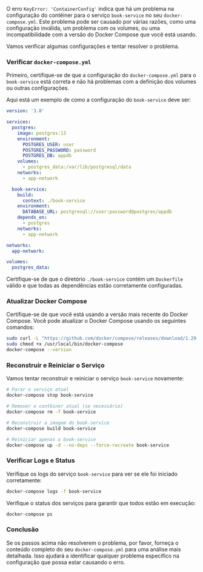 O erro `KeyError: 'ContainerConfig'` indica que há um problema na configuração do contêiner para o serviço `book-service` no seu `docker-compose.yml`. Este problema pode ser causado por várias razões, como uma configuração inválida, um problema com os volumes, ou uma incompatibilidade com a versão do Docker Compose que você está usando.

Vamos verificar algumas configurações e tentar resolver o problema.

### Verificar `docker-compose.yml`

Primeiro, certifique-se de que a configuração do `docker-compose.yml` para o `book-service` está correta e não há problemas com a definição dos volumes ou outras configurações.

Aqui está um exemplo de como a configuração do `book-service` deve ser:

```yaml
version: '3.8'

services:
  postgres:
    image: postgres:13
    environment:
      POSTGRES_USER: user
      POSTGRES_PASSWORD: password
      POSTGRES_DB: appdb
    volumes:
      - postgres_data:/var/lib/postgresql/data
    networks:
      - app-network

  book-service:
    build:
      context: ./book-service
    environment:
      DATABASE_URL: postgresql://user:password@postgres/appdb
    depends_on:
      - postgres
    networks:
      - app-network

networks:
  app-network:

volumes:
  postgres_data:
```

Certifique-se de que o diretório `./book-service` contém um `Dockerfile` válido e que todas as dependências estão corretamente configuradas.

### Atualizar Docker Compose

Certifique-se de que você está usando a versão mais recente do Docker Compose. Você pode atualizar o Docker Compose usando os seguintes comandos:

```bash
sudo curl -L "https://github.com/docker/compose/releases/download/1.29.2/docker-compose-$(uname -s)-$(uname -m)" -o /usr/local/bin/docker-compose
sudo chmod +x /usr/local/bin/docker-compose
docker-compose --version
```

### Reconstruir e Reiniciar o Serviço

Vamos tentar reconstruir e reiniciar o serviço `book-service` novamente:

```bash
# Parar o serviço atual
docker-compose stop book-service

# Remover o contêiner atual (se necessário)
docker-compose rm -f book-service

# Reconstruir a imagem do book-service
docker-compose build book-service

# Reiniciar apenas o book-service
docker-compose up -d --no-deps --force-recreate book-service
```

### Verificar Logs e Status

Verifique os logs do serviço `book-service` para ver se ele foi iniciado corretamente:

```bash
docker-compose logs -f book-service
```

Verifique o status dos serviços para garantir que todos estão em execução:

```bash
docker-compose ps
```

### Conclusão

Se os passos acima não resolverem o problema, por favor, forneça o conteúdo completo do seu `docker-compose.yml` para uma análise mais detalhada. Isso ajudará a identificar qualquer problema específico na configuração que possa estar causando o erro.
